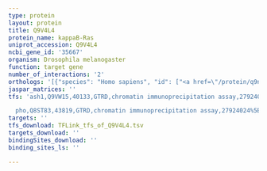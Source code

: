 ```yaml
---
type: protein
layout: protein
title: Q9V4L4
protein_name: kappaB-Ras
uniprot_accession: Q9V4L4
ncbi_gene_id: '35667'
organism: Drosophila melanogaster
function: target gene
number_of_interactions: '2'
orthologs: '[{"species": "Homo sapiens", "id": ["<a href=\"/protein/q9nyr9\">Q9NYR9</a>", "<a href=\"/protein/q9nys0\">Q9NYS0</a>"]}, {"species": "Danio rerio", "id": ["<a href=\"/protein/q6dgq1\">Q6DGQ1</a>", "<a href=\"/protein/f1qjh0\">F1QJH0</a>"]}, {"species": "Mus musculus", "id": ["<a href=\"/protein/q9cr56\">Q9CR56</a>", "<a href=\"/protein/q8cec5\">Q8CEC5</a>"]}, {"species": "Rattus norvegicus", "id": ["<a href=\"/protein/d3zck2\">D3ZCK2</a>", "<a href=\"/protein/b5dfj1\">B5DFJ1</a>"]}]'
jaspar_matrices: ''
tfs: 'ash1,Q9VW15,40133,GTRD,chromatin immunoprecipitation assay,27924024%5Buid%5D,No

  pho,Q8ST83,43819,GTRD,chromatin immunoprecipitation assay,27924024%5Buid%5D,No'
targets: ''
tfs_download: TFLink_tfs_of_Q9V4L4.tsv
targets_download: ''
bindingSites_download: ''
binding_sites_ls: ''

---
```

